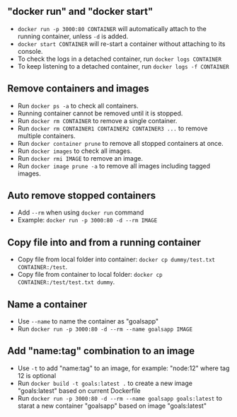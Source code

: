 ## "docker run" and "docker start"

- `docker run -p 3000:80 CONTAINER` will automatically attach to the running container, unless `-d` is added.
- `docker start CONTAINER` will re-start a container without attaching to its console.
- To check the logs in a detached container, run `docker logs CONTAINER`
- To keep listening to a detached container, run `docker logs -f CONTAINER`

## Remove containers and images

- Run `docker ps -a` to check all containers.
- Running container cannot be removed until it is stopped.
- Run `docker rm CONTAINER` to remove a single container.
- Run `docker rm CONTAINER1 CONTAINER2 CONTAINER3 ...` to remove multiple containers.
- Run `docker container prune` to remove all stopped containers at once.
- Run `docker images` to check all images.
- Run `docker rmi IMAGE` to remove an image.
- Run `docker image prune -a` to remove all images including tagged images.

## Auto remove stopped containers

- Add `--rm` when using `docker run` command
- Example: `docker run -p 3000:80 -d --rm IMAGE`

## Copy file into and from a running container

- Copy file from local folder into container: `docker cp dummy/test.txt CONTAINER:/test`.
- Copy file from container to local folder: `docker cp CONTAINER:/test/test.txt dummy`.

## Name a container
- Use `--name` to name the container as "goalsapp"
- Run `docker run -p 3000:80 -d --rm --name goalsapp IMAGE`

## Add "name:tag" combination to an image
- Use `-t` to add "name:tag" to an image, for example: "node:12" where tag 12 is optional
- Run `docker build -t goals:latest .` to create a new image "goals:latest" based on current Dockerfile
- Run `docker run -p 3000:80 -d --rm --name goalsapp goals:latest` to starat a new container "goalsapp" based on image "goals:latest"